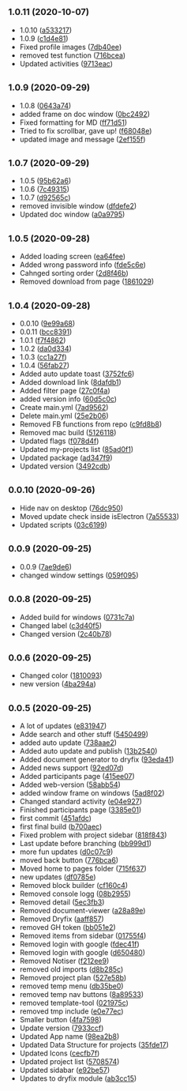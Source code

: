## <small>1.0.11 (2020-10-07)</small>

* 1.0.10 ([a533217](https://github.com/dry-it/systep-public/commit/a533217))
* 1.0.9 ([c1d4e81](https://github.com/dry-it/systep-public/commit/c1d4e81))
* Fixed profile images ([7db40ee](https://github.com/dry-it/systep-public/commit/7db40ee))
* removed test function ([716bcea](https://github.com/dry-it/systep-public/commit/716bcea))
* Updated activities ([9713eac](https://github.com/dry-it/systep-public/commit/9713eac))



## <small>1.0.9 (2020-09-29)</small>

* 1.0.8 ([0643a74](https://github.com/dry-it/systep-public/commit/0643a74))
* added frame on doc window ([0bc2492](https://github.com/dry-it/systep-public/commit/0bc2492))
* Fixed formatting for MD ([ff71d51](https://github.com/dry-it/systep-public/commit/ff71d51))
* Tried to fix scrollbar, gave up! ([f68048e](https://github.com/dry-it/systep-public/commit/f68048e))
* updated image and message ([2ef155f](https://github.com/dry-it/systep-public/commit/2ef155f))



## <small>1.0.7 (2020-09-29)</small>

* 1.0.5 ([95b62a6](https://github.com/dry-it/systep-public/commit/95b62a6))
* 1.0.6 ([7c49315](https://github.com/dry-it/systep-public/commit/7c49315))
* 1.0.7 ([d92565c](https://github.com/dry-it/systep-public/commit/d92565c))
* removed invisible window ([dfdefe2](https://github.com/dry-it/systep-public/commit/dfdefe2))
* Updated doc window ([a0a9795](https://github.com/dry-it/systep-public/commit/a0a9795))



## <small>1.0.5 (2020-09-28)</small>

* Added loading screen ([ea64fee](https://github.com/dry-it/systep-public/commit/ea64fee))
* Added wrong password info ([fde5c6e](https://github.com/dry-it/systep-public/commit/fde5c6e))
* Cahnged sorting order ([2d8f46b](https://github.com/dry-it/systep-public/commit/2d8f46b))
* Removed download from page ([1861029](https://github.com/dry-it/systep-public/commit/1861029))



## <small>1.0.4 (2020-09-28)</small>

* 0.0.10 ([9e99a68](https://github.com/dry-it/systep-public/commit/9e99a68))
* 0.0.11 ([bcc8391](https://github.com/dry-it/systep-public/commit/bcc8391))
* 1.0.1 ([f7f4862](https://github.com/dry-it/systep-public/commit/f7f4862))
* 1.0.2 ([da0d334](https://github.com/dry-it/systep-public/commit/da0d334))
* 1.0.3 ([cc1a27f](https://github.com/dry-it/systep-public/commit/cc1a27f))
* 1.0.4 ([56fab27](https://github.com/dry-it/systep-public/commit/56fab27))
* Added auto update toast ([3752fc6](https://github.com/dry-it/systep-public/commit/3752fc6))
* Added download link ([8dafdb1](https://github.com/dry-it/systep-public/commit/8dafdb1))
* Added filter page ([27c0f4a](https://github.com/dry-it/systep-public/commit/27c0f4a))
* added version info ([60d5c0c](https://github.com/dry-it/systep-public/commit/60d5c0c))
* Create main.yml ([7ad9562](https://github.com/dry-it/systep-public/commit/7ad9562))
* Delete main.yml ([25e2b06](https://github.com/dry-it/systep-public/commit/25e2b06))
* Removed FB functions from repo ([c9fd8b8](https://github.com/dry-it/systep-public/commit/c9fd8b8))
* Removed mac build ([5126118](https://github.com/dry-it/systep-public/commit/5126118))
* Updated flags ([f078d4f](https://github.com/dry-it/systep-public/commit/f078d4f))
* Updated my-projects list ([85ad0f1](https://github.com/dry-it/systep-public/commit/85ad0f1))
* Updated package ([ad347f9](https://github.com/dry-it/systep-public/commit/ad347f9))
* Updated version ([3492cdb](https://github.com/dry-it/systep-public/commit/3492cdb))



## <small>0.0.10 (2020-09-26)</small>

* Hide nav on desktop ([76dc950](https://github.com/dry-it/systep-public/commit/76dc950))
* Moved update check inside isElectron ([7a55533](https://github.com/dry-it/systep-public/commit/7a55533))
* Updated scripts ([03c6199](https://github.com/dry-it/systep-public/commit/03c6199))



## <small>0.0.9 (2020-09-25)</small>

* 0.0.9 ([7ae9de6](https://github.com/dry-it/systep-public/commit/7ae9de6))
* changed window settings ([059f095](https://github.com/dry-it/systep-public/commit/059f095))



## <small>0.0.8 (2020-09-25)</small>

* Added build for windows ([0731c7a](https://github.com/dry-it/systep-public/commit/0731c7a))
* Changed label ([c3d40f5](https://github.com/dry-it/systep-public/commit/c3d40f5))
* Changed version ([2c40b78](https://github.com/dry-it/systep-public/commit/2c40b78))



## <small>0.0.6 (2020-09-25)</small>

* Changed color ([1810093](https://github.com/dry-it/systep-public/commit/1810093))
* new version ([4ba294a](https://github.com/dry-it/systep-public/commit/4ba294a))



## <small>0.0.5 (2020-09-25)</small>

* A lot of updates ([e831947](https://github.com/dry-it/systep-public/commit/e831947))
* Adde search and other stuff ([5450499](https://github.com/dry-it/systep-public/commit/5450499))
* added auto update ([738aae2](https://github.com/dry-it/systep-public/commit/738aae2))
* Added auto update and publish ([13b2540](https://github.com/dry-it/systep-public/commit/13b2540))
* Added document generator to dryfix ([93eda41](https://github.com/dry-it/systep-public/commit/93eda41))
* Added news support ([92ed07d](https://github.com/dry-it/systep-public/commit/92ed07d))
* Added participants page ([415ee07](https://github.com/dry-it/systep-public/commit/415ee07))
* Added web-version ([58abb54](https://github.com/dry-it/systep-public/commit/58abb54))
* added window frame on windows ([5ad8f02](https://github.com/dry-it/systep-public/commit/5ad8f02))
* Changed standard activity ([e04e927](https://github.com/dry-it/systep-public/commit/e04e927))
* Finished participants page ([3385e01](https://github.com/dry-it/systep-public/commit/3385e01))
* first commit ([451afdc](https://github.com/dry-it/systep-public/commit/451afdc))
* first final build ([b700aec](https://github.com/dry-it/systep-public/commit/b700aec))
* Fixed problem with project sidebar ([818f843](https://github.com/dry-it/systep-public/commit/818f843))
* Last update before branching ([bb999d1](https://github.com/dry-it/systep-public/commit/bb999d1))
* more fun updates ([d0c07c9](https://github.com/dry-it/systep-public/commit/d0c07c9))
* moved back button ([776bca6](https://github.com/dry-it/systep-public/commit/776bca6))
* Moved home to pages folder ([715f637](https://github.com/dry-it/systep-public/commit/715f637))
* new updates ([df0785e](https://github.com/dry-it/systep-public/commit/df0785e))
* Removed block builder ([cf160c4](https://github.com/dry-it/systep-public/commit/cf160c4))
* Removed console logg ([08b2955](https://github.com/dry-it/systep-public/commit/08b2955))
* Removed detail ([5ec3fb3](https://github.com/dry-it/systep-public/commit/5ec3fb3))
* Removed document-viewer ([a28a89e](https://github.com/dry-it/systep-public/commit/a28a89e))
* Removed Dryfix ([aaff857](https://github.com/dry-it/systep-public/commit/aaff857))
* removed GH token ([bb051e2](https://github.com/dry-it/systep-public/commit/bb051e2))
* Removed items from sidebar ([01755f4](https://github.com/dry-it/systep-public/commit/01755f4))
* Removed login with google ([fdec41f](https://github.com/dry-it/systep-public/commit/fdec41f))
* Removed login with google ([d650480](https://github.com/dry-it/systep-public/commit/d650480))
* Removed Notiser ([f212ee9](https://github.com/dry-it/systep-public/commit/f212ee9))
* removed old imports ([d8b285c](https://github.com/dry-it/systep-public/commit/d8b285c))
* Removed project plan ([527e58b](https://github.com/dry-it/systep-public/commit/527e58b))
* removed temp menu ([db35be0](https://github.com/dry-it/systep-public/commit/db35be0))
* removed temp nav buttons ([8a89533](https://github.com/dry-it/systep-public/commit/8a89533))
* removed template-tool ([021975c](https://github.com/dry-it/systep-public/commit/021975c))
* removed tmp include ([e0e77ec](https://github.com/dry-it/systep-public/commit/e0e77ec))
* Smaller button ([4fa7598](https://github.com/dry-it/systep-public/commit/4fa7598))
* Update version ([7933ccf](https://github.com/dry-it/systep-public/commit/7933ccf))
* Updated App name ([98ea2b8](https://github.com/dry-it/systep-public/commit/98ea2b8))
* Updated Data Structure for projects ([35fde17](https://github.com/dry-it/systep-public/commit/35fde17))
* Updated Icons ([cecfb7f](https://github.com/dry-it/systep-public/commit/cecfb7f))
* Updated project list ([5708574](https://github.com/dry-it/systep-public/commit/5708574))
* Updated sidabar ([e92be57](https://github.com/dry-it/systep-public/commit/e92be57))
* Updates to dryfix module ([ab3cc15](https://github.com/dry-it/systep-public/commit/ab3cc15))



